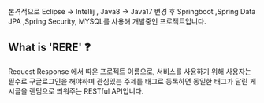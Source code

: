 본격적으로 Eclipse -> Intellij , Java8 -> Java17 변경 후 Springboot ,Spring Data JPA ,Spring Security, MYSQL를 사용해 개발중인 프로젝트입니다.

## What is 'RERE' ❓
Request Response 에서 따온 프로젝트 이름으로, 서비스를 사용하기 위해 사용자는 필수로 구글로그인을 해야하며
관심있는 주제를 태그로 등록하면 동일한 태그가 달린 게시글을 랜덤으로 띄워주는 RESTful API입니다.

